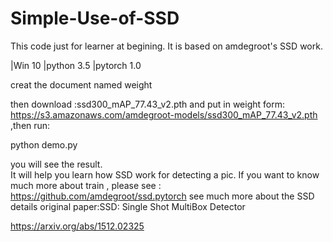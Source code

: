 # Simple-Use-of-SSD



This code  just for learner at begining. It is based on amdegroot's SSD work.

|Win 10
|python 3.5 
|pytorch 1.0

creat the document named weight

then download :ssd300_mAP_77.43_v2.pth and put in weight form:
https://s3.amazonaws.com/amdegroot-models/ssd300_mAP_77.43_v2.pth
,then run:

python demo.py

you will see the result.  
It will help you learn how SSD work for detecting a pic. If you want to know much more about train , please see : https://github.com/amdegroot/ssd.pytorch 
see much more about the SSD details original paper:SSD: Single Shot MultiBox Detector

https://arxiv.org/abs/1512.02325
